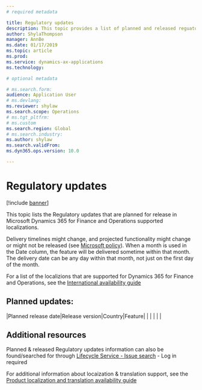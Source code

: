 ```yaml
---
# required metadata

title: Regulatory updates
description: This topic provides a list of planned and released reguatory updates for Microsoft Dynamics 365 for Finance and Operations.
author: ShylaThompson
manager: AnnBe
ms.date: 01/17/2019
ms.topic: article
ms.prod: 
ms.service: dynamics-ax-applications
ms.technology: 

# optional metadata

# ms.search.form:
audience: Application User
# ms.devlang: 
ms.reviewer: shylaw
ms.search.scope: Operations
# ms.tgt_pltfrm: 
# ms.custom
ms.search.region: Global
# ms.search.industry: 
ms.author: shylaw
ms.search.validFrom: 
ms.dyn365.ops.version: 10.0

---
```


# Regulatory updates

[!include [banner](../includes/banner.md)]

This topic lists the Regulatory updates that are planned for release in Microsoft Dynamics 365 for Finance and Operations supported localizations. 

Delivery timelines might change, and projected functionality might change or might not be released (see [Microsoft policy](https://go.microsoft.com/fwlink/p/?linkid=2007332)). When a month is used in the Date column, the feature will be delivered sometime within that month. The delivery date can be any day within that month, not just on the first day of the month.

For a list of the localizions that are supported for Dynamics 365 for Finance and Operations, see the [International availability guide](https://aka.ms/dynamics_365_international_availability_deck)

## Planned updates:

|Planned release date|Release version|Country|Feature|
|                    |               |       |       |

## Additional resources
Planned & released Regulatory updates information can also be found/searched for through [Lifecycle Service - Issue search](https://lcs.dynamics.com/Logon/Index) - Log in required

For additional information about locaization & translation support, see the [Product localization and translation availability guide](https://aka.ms/ax-availabilityguide)
